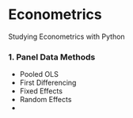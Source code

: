 # Econometrics
Studying Econometrics with Python

### 1. Panel Data Methods
- Pooled OLS
- First Differencing
- Fixed Effects
- Random Effects
- 
